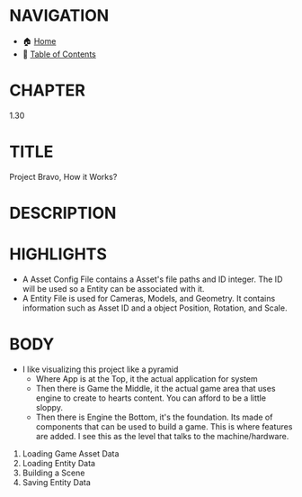 # NAVIGATION
- 🏠 [Home](../../../README.md)
- 📖 [Table of Contents](../docs_Chapter_0.00_Welcome/doc_Chapter_0.10_Table_of_Contents.md)


# CHAPTER
1.30


# TITLE
Project Bravo, How it Works?


# DESCRIPTION



# HIGHLIGHTS
- A Asset Config File contains a Asset's file paths and ID integer. The ID will be used so a Entity can be associated with it.
- A Entity File is used for Cameras, Models, and Geometry. It contains information such as Asset ID and a object Position, Rotation, and Scale.


# BODY
- I like visualizing this project like a pyramid
    - Where App is at the Top, it the actual application for system
    - Then there is Game the Middle, it the actual game area that uses engine to create to hearts content. You can afford to be a little sloppy.
    - Then there is Engine the Bottom, it's the foundation. Its made of components that can be used to build a game. This is where features are added. I see this as the level that talks to the machine/hardware.

1. Loading Game Asset Data
2. Loading Entity Data
3. Building a Scene
4. Saving Entity Data